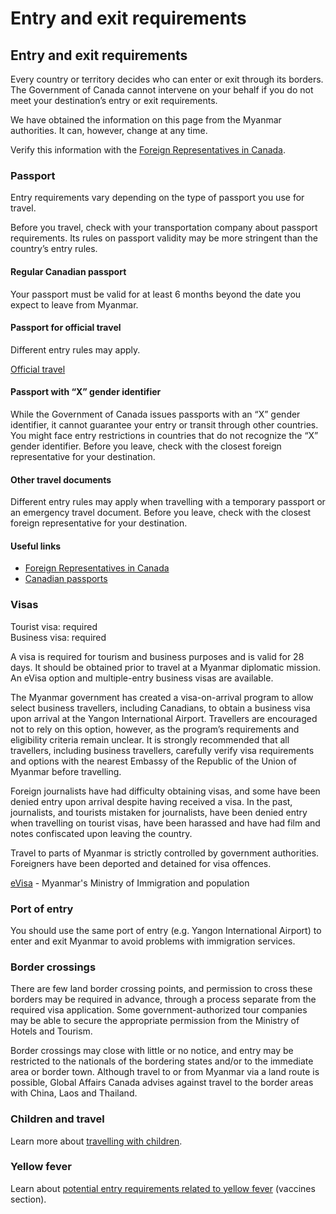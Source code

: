 # Entry and exit requirements

## Entry and exit requirements

Every country or territory decides who can enter or exit through its borders. The Government of Canada cannot intervene on your behalf if you do not meet your destination’s entry or exit requirements.

We have obtained the information on this page from the Myanmar authorities. It can, however, change at any time.

Verify this information with the [Foreign Representatives in Canada](https://www.international.gc.ca/protocol-protocole/reps.aspx?lang=eng).

### Passport

Entry requirements vary depending on the type of passport you use for travel.

Before you travel, check with your transportation company about passport requirements. Its rules on passport validity may be more stringent than the country’s entry rules.

#### Regular Canadian passport

Your passport must be valid for at least 6 months beyond the date you expect to leave from Myanmar.

#### Passport for official travel

Different entry rules may apply.

[Official travel](https://www.canada.ca/en/immigration-refugees-citizenship/services/canadian-passports/official-travel.html)

#### Passport with “X” gender identifier

While the Government of Canada issues passports with an “X” gender identifier, it cannot guarantee your entry or transit through other countries. You might face entry restrictions in countries that do not recognize the “X” gender identifier. Before you leave, check with the closest foreign representative for your destination.

#### Other travel documents

Different entry rules may apply when travelling with a temporary passport or an emergency travel document. Before you leave, check with the closest foreign representative for your destination.

#### Useful links

* [Foreign Representatives in Canada](https://www.international.gc.ca/protocol-protocole/reps.aspx?lang=eng)
* [Canadian passports](http://www.canada.ca/passport)

### Visas

Tourist visa: required   
Business visa: required

A visa is required for tourism and business purposes and is valid for 28 days. It should be obtained prior to travel at a Myanmar diplomatic mission. An eVisa option and multiple-entry business visas are available.

The Myanmar government has created a visa-on-arrival program to allow select business travellers, including Canadians, to obtain a business visa upon arrival at the Yangon International Airport. Travellers are encouraged not to rely on this option, however, as the program’s requirements and eligibility criteria remain unclear. It is strongly recommended that all travellers, including business travellers, carefully verify visa requirements and options with the nearest Embassy of the Republic of the Union of Myanmar before travelling.

Foreign journalists have had difficulty obtaining visas, and some have been denied entry upon arrival despite having received a visa. In the past, journalists, and tourists mistaken for journalists, have been denied entry when travelling on tourist visas, have been harassed and have had film and notes confiscated upon leaving the country.

Travel to parts of Myanmar is strictly controlled by government authorities. Foreigners have been deported and detained for visa offences.

[eVisa](https://evisa.moip.gov.mm/) - Myanmar's Ministry of Immigration and population

### Port of entry

You should use the same port of entry (e.g. Yangon International Airport) to enter and exit Myanmar to avoid problems with immigration services.

### Border crossings

There are few land border crossing points, and permission to cross these borders may be required in advance, through a process separate from the required visa application. Some government-authorized tour companies may be able to secure the appropriate permission from the Ministry of Hotels and Tourism.

Border crossings may close with little or no notice, and entry may be restricted to the nationals of the bordering states and/or to the immediate area or border town. Although travel to or from Myanmar via a land route is possible, Global Affairs Canada advises against travel to the border areas with China, Laos and Thailand.

### Children and travel

Learn more about [travelling with children](http://travel.gc.ca/travelling/children).

### Yellow fever

Learn about [potential entry requirements related to yellow fever](#health) (vaccines section).
